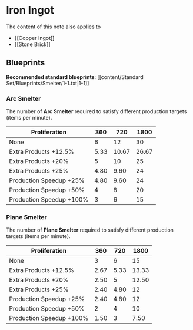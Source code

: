 # Iron Ingot

The content of this note also applies to
- [[Copper Ingot]]
- [[Stone Brick]]

## Blueprints

**Recommended standard blueprints**: [[content/Standard Set/Blueprints/Smelter/1-1.txt|1-1]]
### Arc Smelter

The number of **Arc Smelter** required to satisfy different production targets (items per minute).

| Proliferation            | 360  | 720   | 1800  |
| ------------------------ | ---- | ----- | ----- |
| None                     | 6    | 12    | 30    |
| Extra Products +12.5%    | 5.33 | 10.67 | 26.67 |
| Extra Products +20%      | 5    | 10    | 25    |
| Extra Products +25%      | 4.80 | 9.60  | 24    |
| Production Speedup +25%  | 4.80 | 9.60  | 24    |
| Production Speedup +50%  | 4    | 8     | 20    |
| Production Speedup +100% | 3    | 6     | 15    |

### Plane Smelter

The number of **Plane Smelter** required to satisfy different production targets (items per minute).

| Proliferation            | 360  | 720  | 1800  |
| ------------------------ | ---- | ---- | ----- |
| None                     | 3    | 6    | 15    |
| Extra Products +12.5%    | 2.67 | 5.33 | 13.33 |
| Extra Products +20%      | 2.50 | 5    | 12.50 |
| Extra Products +25%      | 2.40 | 4.80 | 12    |
| Production Speedup +25%  | 2.40 | 4.80 | 12    |
| Production Speedup +50%  | 2    | 4    | 10    |
| Production Speedup +100% | 1.50 | 3    | 7.50  |


